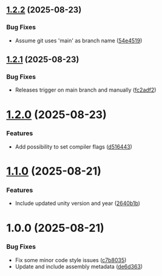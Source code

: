 ## [1.2.2](https://github.com/freakshowstudio/com.freakshowstudio.newpackage/compare/v1.2.1...v1.2.2) (2025-08-23)


### Bug Fixes

* Assume git uses 'main' as branch name ([54e4519](https://github.com/freakshowstudio/com.freakshowstudio.newpackage/commit/54e45197895c2245c79e45491d250b899167b385))

## [1.2.1](https://github.com/freakshowstudio/com.freakshowstudio.newpackage/compare/v1.2.0...v1.2.1) (2025-08-23)


### Bug Fixes

* Releases trigger on main branch and manually ([fc2adf2](https://github.com/freakshowstudio/com.freakshowstudio.newpackage/commit/fc2adf2e6ef1bf2b6f6f974555300258b41c97e7))

# [1.2.0](https://github.com/freakshowstudio/com.freakshowstudio.newpackage/compare/v1.1.0...v1.2.0) (2025-08-23)


### Features

* Add possibility to set compiler flags ([d516443](https://github.com/freakshowstudio/com.freakshowstudio.newpackage/commit/d516443038508b2b0929534f8e3dd939a88e9dae))

# [1.1.0](https://github.com/freakshowstudio/com.freakshowstudio.newpackage/compare/v1.0.0...v1.1.0) (2025-08-21)


### Features

* Include updated unity version and year ([2640b1b](https://github.com/freakshowstudio/com.freakshowstudio.newpackage/commit/2640b1b151874dbfe823618a3f9a1a7fb5df8597))

# 1.0.0 (2025-08-21)


### Bug Fixes

* Fix some minor code style issues ([c7b8035](https://github.com/freakshowstudio/com.freakshowstudio.newpackage/commit/c7b80354b66dae92de81d64c1ab1578a3f76fa81))
* Update and include assembly metadata ([de6d363](https://github.com/freakshowstudio/com.freakshowstudio.newpackage/commit/de6d3632b8b4c0c7ba4146f44186cfb097f61c66))
